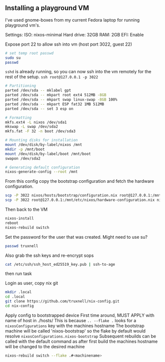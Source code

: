 ## Installing a playground VM

I've used gnome-boxes from my current Fedora laptop for running playground vm's.

Settings:
ISO: nixos-minimal
Hard drive: 32GB
RAM: 2GB
EFI: Enable

Expose port 22 to allow ssh into vm (host port 3022, guest 22)

```sh
# set temp root passwd
sudo su
passwd
```

`sshd` is already running, so you can now ssh into the vm remotely for the rest of the setup.
`ssh root@127.0.0.1 -p 3022`

```sh
# Partitioning
parted /dev/sda -- mklabel gpt
parted /dev/sda -- mkpart root ext4 512MB -8GB
parted /dev/sda -- mkpart swap linux-swap -8GB 100%
parted /dev/sda -- mkpart ESP fat32 1MB 512MB
parted /dev/sda -- set 3 esp on

# Formatting
mkfs.ext4 -L nixos /dev/sda1
mkswap -L swap /dev/sda2
mkfs.fat -F 32 -n boot /dev/sda3

# Mounting disks for installation
mount /dev/disk/by-label/nixos /mnt
mkdir -p /mnt/boot
mount /dev/disk/by-label/boot /mnt/boot
swapon /dev/sda2

# Generating default configuration
nixos-generate-config --root /mnt
```

From this config copy the bootstrap configuration and fetch the hardware configuration.

```sh
scp -P 3022 nixos/hosts/bootstrap/configuration.nix root@127.0.0.1:/mnt/etc/nixos/configuration.nix
scp -P 3022 root@127.0.0.1:/mnt/etc/nixos/hardware-configuration.nix nixos/hosts/nixosvm/hardware-configuration.nix
```

Then back to the VM

```sh
nixos-install
reboot
nixos-rebuild switch
```

Set the password for the user that was created.
Might need to use su?

```sh
passwd truxnell
```

Also grab the ssh keys and re-encrypt sops

```sh
cat /etc/ssh/ssh_host_ed25519_key.pub | ssh-to-age
```

then run task

Login as user, copy nix git

```sh
mkdir .local
cd .local
git clone https://github.com/truxnell/nix-config.git
cd nix-config
```

Apply config to bootstrapped device
First time around, MUST APPLY <machinename> with name of host in ./hosts/
This is because `.. --flake .` looks for a `nixosConfigurations` key with the machines hostname
The bootstrap machine will be called 'nixos-bootstrap' so the flake by default would resolve `nixosConfigurations.nixos-bootstrap`
Subsequent rebuilds can be called with the default command as after first build the machines hostname will be changed to the desired machine

```sh
nixos-rebuild switch --flake .#<machinename>
```
